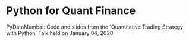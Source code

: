 # Python for Quant Finance
PyDataMumbai: Code and slides from the 'Quantitative Trading Strategy with Python' Talk held on January 04, 2020
